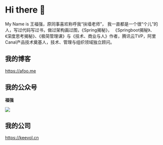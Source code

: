 # Hi there 👋 

My Name is 王福强，原同事喜欢称呼我“扶墙老师”， 我一直都是一个很“个儿”的人，写过代码写过书，做过架构画过图，《Spring揭秘》， 《Springboot揭秘》、《深度思考揭秘》、《极简管理课》与《技术、商业与人》作者，腾讯云TVP，阿里Canal产品技术奠基人，技术、管理与组织领域独立顾问。

## 我的博客
https://afoo.me

## 我的公众号 
**福强**

![](https://afoo.me/images/mp_footer.jpeg)

## 我的公司 
https://keevol.cn

<!--
**fujohnwang/fujohnwang** is a ✨ _special_ ✨ repository because its `README.md` (this file) appears on your GitHub profile.

Here are some ideas to get you started:

- 🔭 I’m currently working on ...
- 🌱 I’m currently learning ...
- 👯 I’m looking to collaborate on ...
- 🤔 I’m looking for help with ...
- 💬 Ask me about ...
- 📫 How to reach me: ...
- 😄 Pronouns: ...
- ⚡ Fun fact: ...
-->
